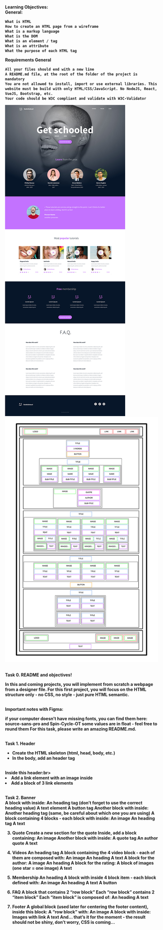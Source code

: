 <b> Learning Objectives: <b>
<br> General: </br>

    What is HTML
    How to create an HTML page from a wireframe
    What is a markup language
    What is the DOM
    What is an element / tag
    What is an attribute
    What the purpose of each HTML tag

Requirements
General

    All your files should end with a new line
    A README.md file, at the root of the folder of the project is mandatory
    You are not allowed to install, import or use external libraries. This website must be build with only HTML/CSS/JavaScript. No NodeJS, React, VueJS, Bootstrap, etc.
    Your code should be W3C compliant and validate with W3C-Validator

<img src="website.jpg" alt="website">
<img src="frame.jpg" alt="wire frame">

<br><b>Task 0. README and objectives!</br><b>
<p>In this and coming projects, you will implement from scratch a webpage from a designer file.
For this first project, you will focus on the HTML structure only - no CSS, no style - just pure HTML semantic.</p>

<br><b>Important notes with Figma:</br></b>

<p>if your computer doesn’t have missing fonts, you can find them here: source-sans-pro and Spin-Cycle-OT
some values are in float - feel free to round them
For this task, please write an amazing README.md.</p>


<br><b>Task 1. Header</br><b>
<ul>
<li>Create the HTML skeleton (html, head, body, etc.)</li>
<li>In the body, add an header tag</li>
</ul>
<br>Inside this header:</li>br>
</ul>
<li>Add a link element with an image inside</li>
<li>Add a block of 3 link elements</li>
</ul>



<br><b>Task 2. Banner</br><b>
A block with inside:
An heading tag (don’t forget to use the correct heading value)
A text element
A button tag
Another block with inside:
Another heading tag (same, be careful about which one you are using)
A block containing 4 blocks - each block with inside:
An image
An heading tag
A text



3. Quote
Create a new section for the quote
Inside, add a block containing:
An image
Another block with inside:
A quote tag
An author quote
A text


4. Videos
An heading tag
A block containing the 4 video block - each of them are composed with:
An image
An heading
A text
A block for the author:
A image
An heading
A block for the rating:
A block of images (one star = one image)
A text


5. Membership
An heading
A block with inside 4 block item - each block defined with:
An image
An heading
A text
A button


6. FAQ
A block that contains 2 “row block”
Each “row block” contains 2 “item block”
Each “item block” is composed of:
An heading
A text


7. Footer
A global block (used later for centering the footer content), inside this block:
A “row block” with:
An image
A block with inside:
Images with link
A text
And… that’s it for the moment - the result should not be shiny, don’t worry, CSS is coming…
